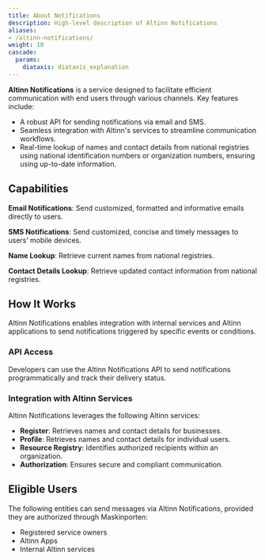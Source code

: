 ```yaml
---
title: About Notifications
description: High-level description of Altinn Notifications
aliases:
- /altinn-notifications/
weight: 10
cascade:
  params:
    diataxis: diataxis_explanation
---
```


**Altinn Notifications** is a service designed to facilitate efficient communication with end users through various channels. Key features include:

- A robust API for sending notifications via email and SMS.
- Seamless integration with Altinn's services to streamline communication workflows.
- Real-time lookup of names and contact details from national registries using national identification numbers or organization numbers, ensuring using up-to-date information.

## Capabilities

**Email Notifications**: Send customized, formatted and informative emails directly to users.

**SMS Notifications**: Send customized, concise and timely messages to users’ mobile devices.

**Name Lookup**: Retrieve current names from national registries.

**Contact Details Lookup**: Retrieve updated contact information from national registries.

## How It Works
Altinn Notifications enables integration with internal services and Altinn applications to send notifications triggered by specific events or conditions.

### API Access

Developers can use the Altinn Notifications API to send notifications programmatically and track their delivery status.

### Integration with Altinn Services

Altinn Notifications leverages the following Altinn services:

- **Register**: Retrieves names and contact details for businesses.
- **Profile**: Retrieves names and contact details for individual users.
- **Resource Registry**: Identifies authorized recipients within an organization.
- **Authorization**: Ensures secure and compliant communication.

## Eligible Users

The following entities can send messages via Altinn Notifications, provided they are authorized through Maskinporten:

- Registered service owners  
- Altinn Apps  
- Internal Altinn services
